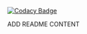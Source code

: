 
[![Codacy Badge](https://api.codacy.com/project/badge/Grade/65d96bba282a43d7965a25c2005a432c)](https://app.codacy.com/manual/borgine/Todolist?utm_source=github.com&utm_medium=referral&utm_content=kirokou/Todolist&utm_campaign=Badge_Grade_Dashboard)

ADD README CONTENT
